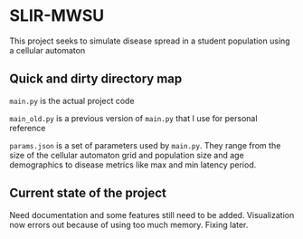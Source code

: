 # SLIR-MWSU

This project seeks to simulate disease spread in a student population using a cellular automaton

## Quick and dirty directory map

`main.py` is the actual project code

`main_old.py` is a previous version of `main.py` that I use for personal reference

`params.json` is a set of parameters used by `main.py`. They range from the size of the cellular automaton grid and population size and age demographics to disease metrics like max and min latency period.

## Current state of the project

Need documentation and some features still need to be added. Visualization now errors out because of using too much memory. Fixing later.
